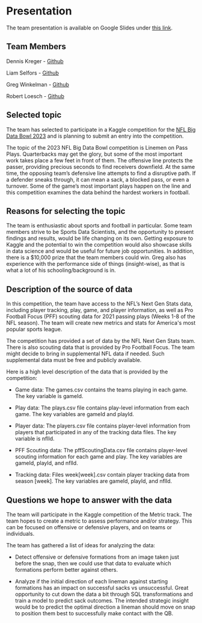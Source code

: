 # Presentation

The team presentation is available on Google Slides under [this link](https://docs.google.com/presentation/d/1uGznoeysFcdWGerJzPjS-ocTT_UQWY8YW3r7k1_3XpA/edit#slide=id.p).

## Team Members

Dennis Kreger - [Github](https://github.com/DennisKreger)

Liam Selfors - [Github](https://github.com/liam-selfors)

Greg Winkelman - [Github](https://github.com/GWinkelman)

Robert Loesch - [Github](https://github.com/googlecloudlab)


## Selected topic

The team has selected to participate in a Kaggle competition for the [NFL Big Data Bowl 2023](https://www.kaggle.com/competitions/nfl-big-data-bowl-2023) and is planning to submit an entry into the competition. 

The topic of the 2023 NFL Big Data Bowl competition is Linemen on Pass Plays. Quarterbacks may get the glory, but some of the most important work takes place a few feet in front of them. The offensive line protects the passer, providing precious seconds to find receivers downfield. At the same time, the opposing team’s defensive line attempts to find a disruptive path. If a defender sneaks through, it can mean a sack, a blocked pass, or even a turnover. Some of the game’s most important plays happen on the line and this competition examines the data behind the hardest workers in football.



## Reasons for selecting the topic

The team is enthusiastic about sports and football in particular. Some team members strive to be Sports Data Scientists, and the opportunity to present findings and results, would be life changing on its own. Getting exposure to Kaggle and the potential to win the competition would also showcase skills in data science and would be useful for future job opportunities. In addition, there is a $10,000 prize that the team members could win. Greg also has experience with the performance side of things (insight-wise), as that is what a lot of his schooling/background is in. 


## Description of the source of data

In this competition, the team have access to the NFL’s Next Gen Stats data, including player tracking, play, game, and player information, as well as Pro Football Focus (PFF) scouting data for 2021 passing plays (Weeks 1-8 of the NFL season). The team will create new metrics and stats for America's most popular sports league. 

The competition has provided a set of data by the NFL Next Gen Stats team. There is also scouting data that is provided by Pro Football Focus. The team might decide to bring in supplemental NFL data if needed. Such supplemental data must be free and publicly available.

Here is a high level description of the data that is provided by the competition:

- Game data: The games.csv contains the teams playing in each game. The key variable is gameId.

- Play data: The plays.csv file contains play-level information from each game. The key variables are gameId and playId.

- Player data: The players.csv file contains player-level information from players that participated in any of the tracking data files. The key variable is nflId.

- PFF Scouting data: The pffScoutingData.csv file contains player-level scouting information for each game and play. The key variables are gameId, playId, and nflId.

- Tracking data: Files week[week].csv contain player tracking data from season [week]. The key variables are gameId, playId, and nflId.


## Questions we hope to answer with the data

The team will participate in the Kaggle competition of the Metric track. The team hopes to create a metric to assess performance and/or strategy. This can be focused on offensive or defensive players, and on teams or individuals.

The team has gathered a list of ideas for analyzing the data:

- Detect offensive or defensive formations from an image taken just before the snap, then we could use that data to evaluate which formations perform better against others.

- Analyze if the initial direction of each lineman against starting formations has an impact on successful sacks vs  unsuccessful. Great opportunity to cut down the data a bit through SQL transformations and train a model to predict sack outcomes. The intended strategic insight would be to predict the optimal direction a lineman should move on snap to position them best to successfully make contact with the QB.